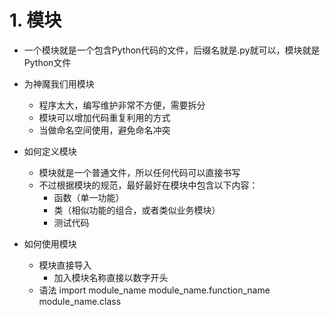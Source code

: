 # 1. 模块
- 一个模块就是一个包含Python代码的文件，后缀名就是.py就可以，模块就是Python文件
- 为神魔我们用模块
    - 程序太大，编写维护非常不方便，需要拆分
    - 模块可以增加代码重复利用的方式
    - 当做命名空间使用，避免命名冲突
- 如何定义模块
    - 模块就是一个普通文件，所以任何代码可以直接书写
    - 不过根据模块的规范，最好最好在模块中包含以下内容：
        - 函数（单一功能）
        - 类（相似功能的组合，或者类似业务模块）
        - 测试代码
        
- 如何使用模块
    - 模块直接导入
        - 加入模块名称直接以数字开头
    - 语法
            import  module_name
            module_name.function_name
            module_name.class